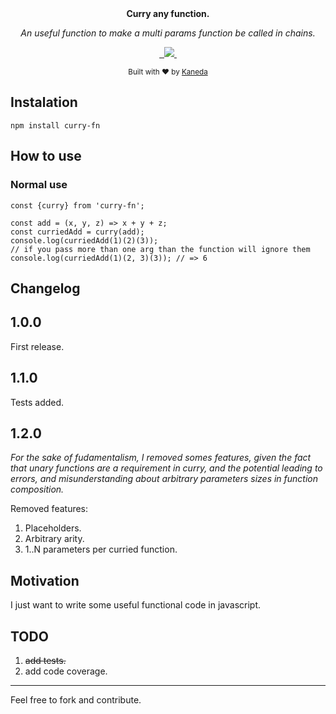 <div align="center">
  <a href="https://github.com/youngkaneda/curry%22%3E
    <img src="static/logo.png" alt="Curry logo" height="160"></a>
  <br>
  <br>
  <p>
    <b>Curry any function.</b>
  </p>
  <p>
    <i>An useful function to make a multi params function be called in chains.</i>
  </p>
  <p>
    <a aria-label="gitHub release" href="https://travis-ci.org/youngkaneda/curry">
        <img alt="" src="https://img.shields.io/travis/youngkaneda/curry"/>
    </a>
    <a aria-label="npm package" href="https://www.npmjs.com/package/curry-fn">
        <img alt="" src="https://img.shields.io/npm/v/curry-fn"/>
    </a>
    <a href="https://github.com/youngkaneda/curry/issues">
        <img src="https://img.shields.io/github/issues/youngkaneda/curry">
    </a>
    <a aria-label="license" href="https://github.com/youngkaneda/curry">
        <img src="https://img.shields.io/badge/License-ISC-blue.svg" alt=""/>
    </a>
  </p>
  <p>
    <sub>Built with ❤︎ by
      <a href="https://github.com/youngkaneda">Kaneda</a>
    </sub>
  </p>
</div>

## Instalation

```
npm install curry-fn
```

## How to use

### Normal use
```
const {curry} from 'curry-fn';

const add = (x, y, z) => x + y + z;
const curriedAdd = curry(add);
console.log(curriedAdd(1)(2)(3));
// if you pass more than one arg than the function will ignore them
console.log(curriedAdd(1)(2, 3)(3)); // => 6
```

## Changelog

## 1.0.0

First release.

## 1.1.0

Tests added.

## 1.2.0

*For the sake of fudamentalism, I removed somes features, given the  fact that unary functions are a requirement in curry, and the potential leading to errors, and misunderstanding about arbitrary parameters sizes in function composition.*

Removed features:

1. Placeholders.
2. Arbitrary arity.
3. 1..N parameters per curried function.

## Motivation

I just want to write some useful functional code in javascript.

## TODO

1. ~~add tests.~~
2. add code coverage.

---

Feel free to fork and contribute.
